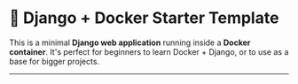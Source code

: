 # 🚀 Django + Docker Starter Template

This is a minimal **Django web application** running inside a **Docker container**. It's perfect for beginners to learn Docker + Django, or to use as a base for bigger projects.

---
